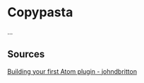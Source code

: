 # Copypasta

...

## Sources

[Building your first Atom plugin - johndbritton](https://blog.github.com/2016-08-19-building-your-first-atom-plugin/)
